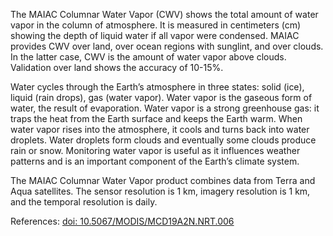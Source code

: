 The MAIAC Columnar Water Vapor (CWV) shows the total amount of water vapor in the column of atmosphere. It is measured in centimeters (cm) showing the depth of liquid water if all vapor were condensed. MAIAC provides CWV over land, over ocean regions with sunglint, and over clouds. In the latter case, CWV is the amount of water vapor above clouds. Validation over land shows the accuracy of 10-15%.

Water cycles through the Earth’s atmosphere in three states: solid (ice), liquid (rain drops), gas (water vapor). Water vapor is the gaseous form of water, the result of evaporation. Water vapor is a strong greenhouse gas: it traps the heat from the Earth surface and keeps the Earth warm. When water vapor rises into the atmosphere, it cools and turns back into water droplets. Water droplets form clouds and eventually some clouds produce rain or snow. Monitoring water vapor is useful as it influences weather patterns and is an important component of the Earth’s climate system.

The MAIAC Columnar Water Vapor product combines data from Terra and Aqua satellites. The sensor resolution is 1 km, imagery resolution is 1 km, and the temporal resolution is daily.

References: [doi: 10.5067/MODIS/MCD19A2N.NRT.006](https://doi.org/10.5067/MODIS/MCD19A2N.NRT.006)
